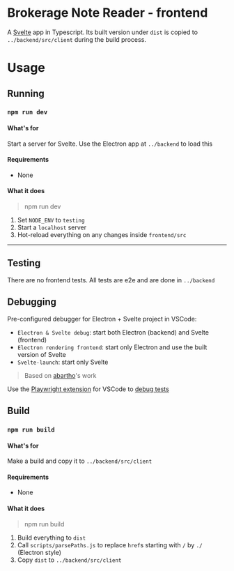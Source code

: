 # Brokerage Note Reader - frontend

A [Svelte](https://svelte.dev/) app in Typescript. Its built version under `dist` is copied to `../backend/src/client` during the build process.

# Usage

## Running

### `npm run dev`

#### What's for

Start a server for Svelte. Use the Electron app at `../backend` to load this

#### Requirements

- None

#### What it does

> npm run dev

1. Set `NODE_ENV` to `testing`
2. Start a `localhost` server
3. Hot-reload everything on any changes inside `frontend/src`

---

## Testing

There are no frontend tests. All tests are e2e and are done in `../backend`

## Debugging

Pre-configured debugger for Electron + Svelte project in VSCode:
* `Electron & Svelte debug`: start both Electron (backend) and Svelte (frontend)
* `Electron rendering frontend`: start only Electron and use the built version of Svelte
* `Svelte-launch`: start only Svelte

> Based on [abartho](https://github.com/abartho/electron-typescript-vscode)'s work

Use the [Playwright extension](https://marketplace.visualstudio.com/items?itemName=ms-playwright.playwright) for VSCode to [debug tests](https://playwright.dev/docs/getting-started-vscode)

## Build

### `npm run build`

#### What's for

Make a build and copy it to `../backend/src/client`

#### Requirements

- None

#### What it does

> npm run build

1. Build everything to `dist`
2. Call `scripts/parsePaths.js` to replace `href`s starting with `/` by `./` (Electron style)
3. Copy `dist` to `../backend/src/client`